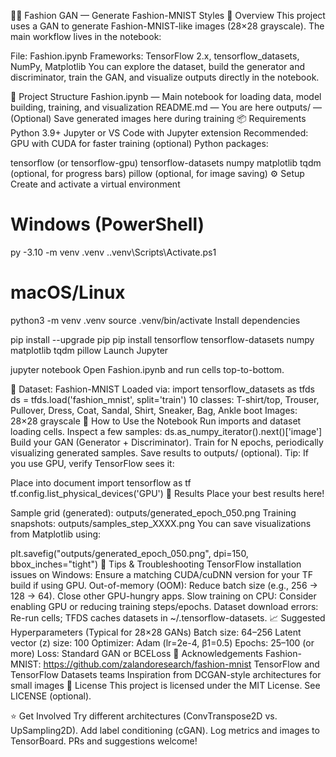 🧵👗 Fashion GAN — Generate Fashion-MNIST Styles
🌟 Overview
This project uses a GAN to generate Fashion-MNIST-like images (28×28 grayscale). The main workflow lives in the notebook:

File: Fashion.ipynb
Frameworks: TensorFlow 2.x, tensorflow_datasets, NumPy, Matplotlib
You can explore the dataset, build the generator and discriminator, train the GAN, and visualize outputs directly in the notebook.

📁 Project Structure
Fashion.ipynb — Main notebook for loading data, model building, training, and visualization
README.md — You are here
outputs/ — (Optional) Save generated images here during training
📦 Requirements
Python 3.9+
Jupyter or VS Code with Jupyter extension
Recommended: GPU with CUDA for faster training (optional)
Python packages:

tensorflow (or tensorflow-gpu)
tensorflow-datasets
numpy
matplotlib
tqdm (optional, for progress bars)
pillow (optional, for image saving)
⚙️ Setup
Create and activate a virtual environment

# Windows (PowerShell)
py -3.10 -m venv .venv
.\.venv\Scripts\Activate.ps1

# macOS/Linux
python3 -m venv .venv
source .venv/bin/activate
Install dependencies

pip install --upgrade pip
pip install tensorflow tensorflow-datasets numpy matplotlib tqdm pillow
Launch Jupyter

jupyter notebook
Open Fashion.ipynb and run cells top-to-bottom.

🧰 Dataset: Fashion-MNIST
Loaded via:
import tensorflow_datasets as tfds
ds = tfds.load('fashion_mnist', split='train')
10 classes: T-shirt/top, Trouser, Pullover, Dress, Coat, Sandal, Shirt, Sneaker, Bag, Ankle boot
Images: 28×28 grayscale
🚀 How to Use the Notebook
Run imports and dataset loading cells.
Inspect a few samples:
ds.as_numpy_iterator().next()['image']
Build your GAN (Generator + Discriminator).
Train for N epochs, periodically visualizing generated samples.
Save results to outputs/ (optional).
Tip: If you use GPU, verify TensorFlow sees it:

Place into document
import tensorflow as tf
tf.config.list_physical_devices('GPU')
🧪 Results
Place your best results here!

Sample grid (generated):
outputs/generated_epoch_050.png
Training snapshots:
outputs/samples_step_XXXX.png
You can save visualizations from Matplotlib using:

plt.savefig("outputs/generated_epoch_050.png", dpi=150, bbox_inches="tight")
🔧 Tips & Troubleshooting
TensorFlow installation issues on Windows:
Ensure a matching CUDA/cuDNN version for your TF build if using GPU.
Out-of-memory (OOM):
Reduce batch size (e.g., 256 → 128 → 64).
Close other GPU-hungry apps.
Slow training on CPU:
Consider enabling GPU or reducing training steps/epochs.
Dataset download errors:
Re-run cells; TFDS caches datasets in ~/.tensorflow-datasets.
📈 Suggested Hyperparameters (Typical for 28×28 GANs)
Batch size: 64–256
Latent vector (z) size: 100
Optimizer: Adam (lr=2e-4, β1=0.5)
Epochs: 25–100 (or more)
Loss: Standard GAN or BCELoss
🤝 Acknowledgements
Fashion-MNIST: https://github.com/zalandoresearch/fashion-mnist
TensorFlow and TensorFlow Datasets teams
Inspiration from DCGAN-style architectures for small images
📜 License
This project is licensed under the MIT License. See LICENSE (optional).

⭐ Get Involved
Try different architectures (ConvTranspose2D vs. UpSampling2D).
Add label conditioning (cGAN).
Log metrics and images to TensorBoard.
PRs and suggestions welcome!
